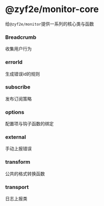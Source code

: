 # @zyf2e/monitor-core

给`@zyf2e/monitor`提供一系列的核心类与函数

### Breadcrumb
收集用户行为

### errorId
生成错误id的规则

### subscribe
发布订阅策略

### options
配置项与钩子函数的绑定


### external
手动上报错误

### transform
公共的格式转换函数

### transport
日志上报类
